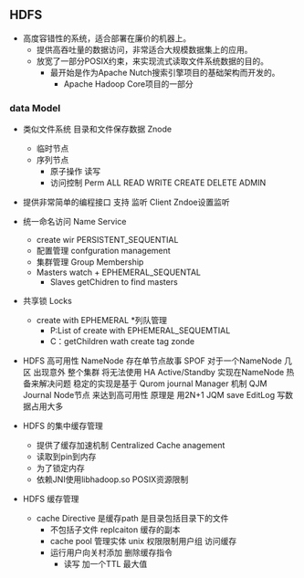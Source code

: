 ##  HDFS 
* 高度容错性的系统，适合部署在廉价的机器上。
  * 提供高吞吐量的数据访问，非常适合大规模数据集上的应用。
  * 放宽了一部分POSIX约束，来实现流式读取文件系统数据的目的。
	* 最开始是作为Apache Nutch搜索引擎项目的基础架构而开发的。
	   * Apache Hadoop Core项目的一部分
     
### data Model
* 类似文件系统 目录和文件保存数据 Znode 
  * 临时节点
  * 序列节点
 	* 原子操作 读写 
	* 访问控制 Perm ALL READ WRITE CREATE DELETE ADMIN 

* 提供非常简单的编程接口
	支持 监听 Client Zndoe设置监听

* 统一命名访问 Name Service
	* create wir PERSISTENT_SEQUENTIAL
	* 配置管理 confguration management
	* 集群管理  Group Membership
	* Masters watch + EPHEMERAL_SEQUENTAL
 		* Slaves getChidren to find masters 

* 共享锁 Locks	
	* create with EPHEMERAL
	*列队管理
		* P:List of create with EPHEMERAL_SEQUEMTIAL
		* C：getChildren wath create tag zonde

* HDFS 高可用性
	NameNode 存在单节点故事 SPOF 对于一个NameNode 几区
	  出现意外 整个集群 将无法使用
	HA Active/Standby 实现在NameNode 热备来解决问题
	稳定的实现是基于 Qurom journal Manager 机制
   QJM Journal Node节点 来达到高可用性
	原理是 用2N+1 JQM save EditLog 写数据占用大多

* HDFS 的集中缓存管理
	* 提供了缓存加速机制 Centralized Cache anagement
 	* 读取到pin到内存
	* 为了锁定内存
	* 依赖JNI使用libhadoop.so POSIX资源限制

* HDFS 缓存管理
     * cache Directive 是缓存path 是目录包括目录下的文件 
	      * 不包括子文件 replcaiton 缓存的副本
        * cache pool 管理实体 unix 权限限制用户组 访问缓存
        * 运行用户向关村添加 删除缓存指令
	      * 读写 加一个TTL 最大值
